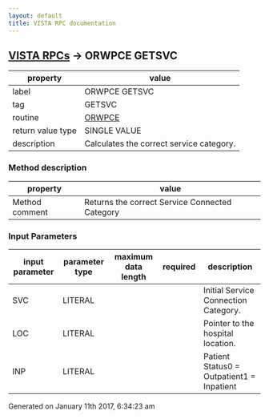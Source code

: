```yaml
---
layout: default
title: VISTA RPC documentation
---
```




## [VISTA RPCs](TableOfContent.md) &#8594; ORWPCE GETSVC 

 property | value 
--- | --- 
 label | ORWPCE GETSVC
 tag | GETSVC
 routine | [ORWPCE](http://code.osehra.org/dox/Routine_ORWPCE_source.html)
 return value type | SINGLE VALUE
 description | Calculates the correct service category.


### Method description

 property | value 
--- | --- 
 Method comment | Returns the correct Service Connected Category

### Input Parameters

| input parameter | parameter type | maximum data length | required | description | 
| --- | --- | --- | --- | --- | 
| SVC | LITERAL |  |  | Initial Service Connection Category. | 
| LOC | LITERAL |  |  | Pointer to the hospital location. | 
| INP | LITERAL |  |  | Patient Status0 = Outpatient1 = Inpatient | 




Generated on January 11th 2017, 6:34:23 am